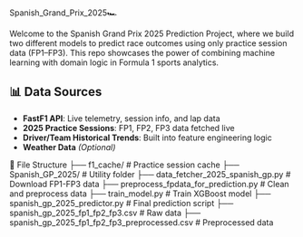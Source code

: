 Spanish_Grand_Prix_2025🏎️

Welcome to the Spanish Grand Prix 2025 Prediction Project, where we build two different models to predict race outcomes using only practice session data (FP1–FP3). This repo showcases the power of combining machine learning with domain logic in Formula 1 sports analytics.

## 📊 Data Sources  
- **FastF1 API**: Live telemetry, session info, and lap data  
- **2025 Practice Sessions**: FP1, FP2, FP3 data fetched live  
- **Driver/Team Historical Trends**: Built into feature engineering logic  
- **Weather Data** *(Optional)*

  
📁 File Structure
├── f1_cache/                              # Practice session cache
├── Spanish_GP_2025/                       # Utility folder
├── data_fetcher_2025_spanish_gp.py       # Download FP1-FP3 data
├── preprocess_fpdata_for_prediction.py   # Clean and preprocess data
├── train_model.py                         # Train XGBoost model
├── spanish_gp_2025_predictor.py           # Final prediction script
├── spanish_gp_2025_fp1_fp2_fp3.csv        # Raw data
├── spanish_gp_2025_fp1_fp2_fp3_preprocessed.csv  # Preprocessed data
